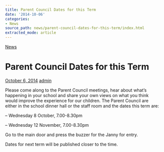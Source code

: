 ```yaml
---
title: Parent Council Dates for this Term
date: '2014-10-06'
categories:
- News
source_path: news/parent-council-dates-for-this-term/index.html
extracted_mode: article
---
```

[News](category/news/)

# Parent Council Dates for this Term

[October 6, 2014](news/parent-council-dates-for-this-term/) [admin](author/admin/)

Please come along to the Parent Council meetings, hear about what’s happening in your school and share your own views on what you think would improve the experience for our children. The Parent Council are either in the school dinner hall or the staff room and the dates this term are:

– Wednesday 8 October, 7.00-8.30pm

– Wednesday 12 November, 7.00-8.30pm

Go to the main door and press the buzzer for the Janny for entry.

Dates for next term will be published closer to the time.
